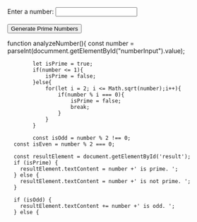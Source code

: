 <!DOCTYPE html>
<html>
    <head>
        <body>
            <form id = "primeForm">
                Enter a number:
            <input type="number" id="num" name="num" required><br><br>
            <input type="submit" value="Generate Prime Numbers">
            </form>
        </body>
       function analyzeNumber(){
            const number = parselnt(documment.getElementById("numberInput").value);

            let isPrime = true;
            if(number <= 1){
                isPrime = false;
            }else{
                for(let i = 2; i <= Math.sqrt(number);i++){
                    if(number % i === 0){
                        isPrime = false;
                        break;
                    }
                }
            }
            
            const isOdd = number % 2 !== 0;
      const isEven = number % 2 === 0;

      const resultElement = document.getElementById('result');
      if (isPrime) {
        resultElement.textContent = number +' is prime. '; 
      } else {
        resultElement.textContent = number +' is not prime. ';
      }

      if (isOdd) {
        resultElement.textContent += number +' is odd. ';
      } else {
           

</html>

